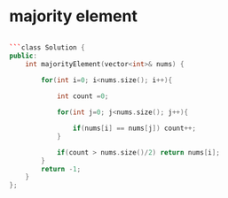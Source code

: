 # majority element
```c++

```class Solution {
public:
    int majorityElement(vector<int>& nums) {
        
        for(int i=0; i<nums.size(); i++){

            int count =0;

            for(int j=0; j<nums.size(); j++){

                if(nums[i] == nums[j]) count++;
            }

            if(count > nums.size()/2) return nums[i];
        }
        return -1;
    }
};